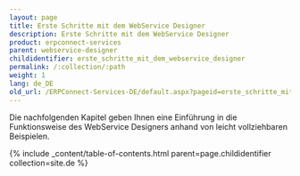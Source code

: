 ```yaml
---
layout: page
title: Erste Schritte mit dem WebService Designer
description: Erste Schritte mit dem WebService Designer
product: erpconnect-services
parent: webservice-designer
childidentifier: erste_schritte_mit_dem_webservice_designer
permalink: /:collection/:path
weight: 1
lang: de_DE
old_url: /ERPConnect-Services-DE/default.aspx?pageid=erste_schritte_mit_dem_webservice_designer
---
```


Die nachfolgenden Kapitel geben Ihnen eine Einführung in die Funktionsweise des WebService Designers anhand von leicht vollziehbaren Beispielen.

{% include _content/table-of-contents.html parent=page.childidentifier collection=site.de %}